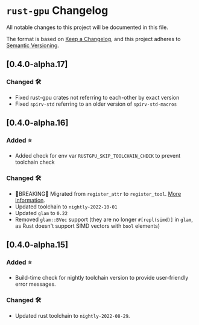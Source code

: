 # `rust-gpu` Changelog

All notable changes to this project will be documented in this file.

The format is based on [Keep a Changelog](https://keepachangelog.com/en/1.0.0/),
and this project adheres to [Semantic Versioning](https://semver.org/spec/v2.0.0.html).

## [0.4.0-alpha.17]

### Changed 🛠️

- Fixed rust-gpu crates not referring to each-other by exact version
- Fixed `spirv-std` referring to an older version of `spirv-std-macros`

## [0.4.0-alpha.16]

### Added ⭐

- Added check for env var `RUSTGPU_SKIP_TOOLCHAIN_CHECK` to prevent toolchain check

### Changed 🛠️

- 🚨BREAKING🚨 Migrated from `register_attr` to `register_tool`. [More information](docs/src/migration-to-register-tool.md).
- Updated toolchain to `nightly-2022-10-01`
- Updated `glam` to `0.22`
- Removed `glam::BVec` support (they are no longer `#[repl(simd)]` in `glam`, as Rust doesn't support SIMD vectors with `bool` elements)

## [0.4.0-alpha.15]

### Added ⭐

- Build-time check for nightly toolchain version to provide user-friendly error messages.

### Changed 🛠️

- Updated rust toolchain to `nightly-2022-08-29`.
